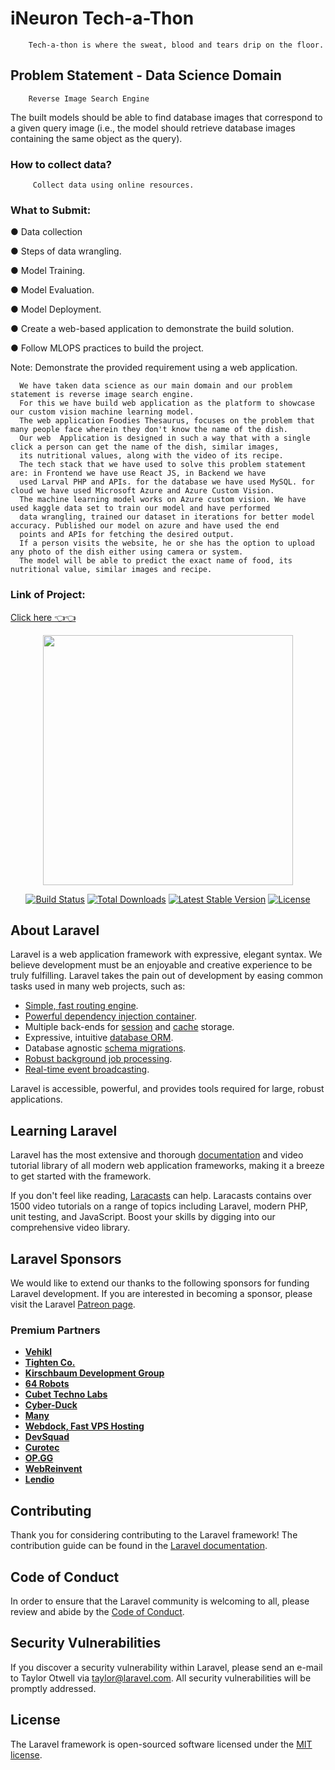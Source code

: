 # iNeuron Tech-a-Thon
        Tech-a-thon is where the sweat, blood and tears drip on the floor.

## Problem Statement - Data Science Domain

        Reverse Image Search Engine

The built models should be able to find database images that correspond to a given query image
(i.e., the model should retrieve database images containing the same object as the query).


### How to collect data?
         Collect data using online resources.

### What to Submit:
● Data collection

● Steps of data wrangling.

● Model Training.

● Model Evaluation.

● Model Deployment.

● Create a web-based application to demonstrate the build solution.

● Follow MLOPS practices to build the project.

Note: Demonstrate the provided requirement using a web application.


      We have taken data science as our main domain and our problem statement is reverse image search engine.
      For this we have build web application as the platform to showcase our custom vision machine learning model. 
      The web application Foodies Thesaurus, focuses on the problem that many people face wherein they don't know the name of the dish. 
      Our web  Application is designed in such a way that with a single click a person can get the name of the dish, similar images, 
      its nutritional values, along with the video of its recipe.
      The tech stack that we have used to solve this problem statement are: in Frontend we have use React JS, in Backend we have 
      used Larval PHP and APIs. for the database we have used MySQL. for cloud we have used Microsoft Azure and Azure Custom Vision.
      The machine learning model works on Azure custom vision. We have used kaggle data set to train our model and have performed 
      data wrangling, trained our dataset in iterations for better model accuracy. Published our model on azure and have used the end 
      points and APIs for fetching the desired output.
      If a person visits the website, he or she has the option to upload any photo of the dish either using camera or system.
      The model will be able to predict the exact name of food, its nutritional value, similar images and recipe.

### Link of Project:
<a href="https://www.youtube.com/watch?v=j4lSSFEi8MA"> Click here 👈👈  </a>

<p align="center"><a href="https://laravel.com" target="_blank"><img src="https://raw.githubusercontent.com/laravel/art/master/logo-lockup/5%20SVG/2%20CMYK/1%20Full%20Color/laravel-logolockup-cmyk-red.svg" width="400"></a></p>

<p align="center">
<a href="https://travis-ci.org/laravel/framework"><img src="https://travis-ci.org/laravel/framework.svg" alt="Build Status"></a>
<a href="https://packagist.org/packages/laravel/framework"><img src="https://img.shields.io/packagist/dt/laravel/framework" alt="Total Downloads"></a>
<a href="https://packagist.org/packages/laravel/framework"><img src="https://img.shields.io/packagist/v/laravel/framework" alt="Latest Stable Version"></a>
<a href="https://packagist.org/packages/laravel/framework"><img src="https://img.shields.io/packagist/l/laravel/framework" alt="License"></a>
</p>

## About Laravel

Laravel is a web application framework with expressive, elegant syntax. We believe development must be an enjoyable and creative experience to be truly fulfilling. Laravel takes the pain out of development by easing common tasks used in many web projects, such as:

- [Simple, fast routing engine](https://laravel.com/docs/routing).
- [Powerful dependency injection container](https://laravel.com/docs/container).
- Multiple back-ends for [session](https://laravel.com/docs/session) and [cache](https://laravel.com/docs/cache) storage.
- Expressive, intuitive [database ORM](https://laravel.com/docs/eloquent).
- Database agnostic [schema migrations](https://laravel.com/docs/migrations).
- [Robust background job processing](https://laravel.com/docs/queues).
- [Real-time event broadcasting](https://laravel.com/docs/broadcasting).

Laravel is accessible, powerful, and provides tools required for large, robust applications.

## Learning Laravel

Laravel has the most extensive and thorough [documentation](https://laravel.com/docs) and video tutorial library of all modern web application frameworks, making it a breeze to get started with the framework.

If you don't feel like reading, [Laracasts](https://laracasts.com) can help. Laracasts contains over 1500 video tutorials on a range of topics including Laravel, modern PHP, unit testing, and JavaScript. Boost your skills by digging into our comprehensive video library.

## Laravel Sponsors

We would like to extend our thanks to the following sponsors for funding Laravel development. If you are interested in becoming a sponsor, please visit the Laravel [Patreon page](https://patreon.com/taylorotwell).

### Premium Partners

- **[Vehikl](https://vehikl.com/)**
- **[Tighten Co.](https://tighten.co)**
- **[Kirschbaum Development Group](https://kirschbaumdevelopment.com)**
- **[64 Robots](https://64robots.com)**
- **[Cubet Techno Labs](https://cubettech.com)**
- **[Cyber-Duck](https://cyber-duck.co.uk)**
- **[Many](https://www.many.co.uk)**
- **[Webdock, Fast VPS Hosting](https://www.webdock.io/en)**
- **[DevSquad](https://devsquad.com)**
- **[Curotec](https://www.curotec.com/services/technologies/laravel/)**
- **[OP.GG](https://op.gg)**
- **[WebReinvent](https://webreinvent.com/?utm_source=laravel&utm_medium=github&utm_campaign=patreon-sponsors)**
- **[Lendio](https://lendio.com)**

## Contributing

Thank you for considering contributing to the Laravel framework! The contribution guide can be found in the [Laravel documentation](https://laravel.com/docs/contributions).

## Code of Conduct

In order to ensure that the Laravel community is welcoming to all, please review and abide by the [Code of Conduct](https://laravel.com/docs/contributions#code-of-conduct).

## Security Vulnerabilities

If you discover a security vulnerability within Laravel, please send an e-mail to Taylor Otwell via [taylor@laravel.com](mailto:taylor@laravel.com). All security vulnerabilities will be promptly addressed.

## License

The Laravel framework is open-sourced software licensed under the [MIT license](https://opensource.org/licenses/MIT).
